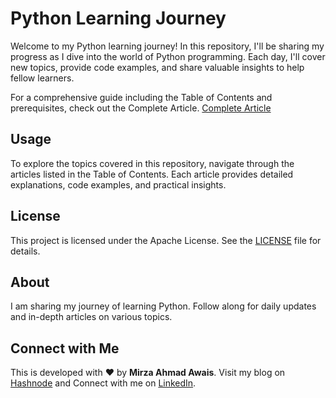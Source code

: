# Python Learning Journey

Welcome to my Python learning journey! In this repository, I'll be sharing my progress as I dive into the world of Python programming. Each day, I'll cover new topics, provide code examples, and share valuable insights to help fellow learners. 

For a comprehensive guide including the Table of Contents and prerequisites, check out the Complete Article.
[Complete Article](https://ahmaddevpro.hashnode.dev/python-learning-journey)

## Usage
To explore the topics covered in this repository, navigate through the articles listed in the Table of Contents. Each article provides detailed explanations, code examples, and practical insights.

## License
This project is licensed under the Apache License. See the [LICENSE](https://github.com/Mirza-Ahmad/PythonLearningJourney/blob/main/LICENSE) file for details.

## About

I am sharing my journey of learning Python. Follow along for daily updates and in-depth articles on various topics.

## Connect with Me
This is developed with ❤️ by **Mirza Ahmad Awais**. 
Visit my blog on [Hashnode](/) and 
Connect with me on [LinkedIn](https://ahmaddevpro.hashnode.dev/python-learning-journey).
